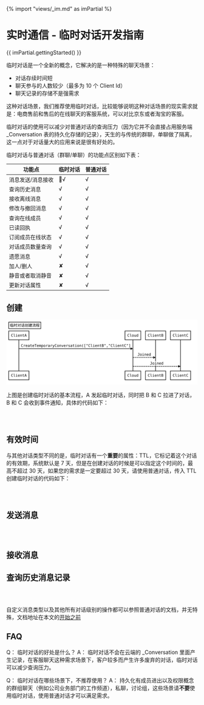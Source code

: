 {% import "views/_im.md" as imPartial %}

# 实时通信 - 临时对话开发指南

{{ imPartial.gettingStarted() }}

临时对话是一个全新的概念，它解决的是一种特殊的聊天场景：

- 对话存续时间短
- 聊天参与的人数较少（最多为 10 个 Client Id）
- 聊天记录的存储不是强需求

这种对话场景，我们推荐使用临时对话，比较能够说明这种对话场景的现实需求就是：电商售前和售后的在线聊天的客服系统，可以对比京东或者淘宝的客服。


临时对话的使用可以减少对普通对话的查询压力（因为它并不会直接占用服务端 _Conversation 表的持久化存储的记录），天生的与传统的群聊，单聊做了隔离，这一点对于对话量大的应用来说是很有好处的。


临时对话与普通对话（群聊/单聊）的功能点区别如下表：

功能点|临时对话|普通对话
--|--|--
消息发送/消息接收|√|√
查询历史消息|√|√
接收离线消息|√|√
修改与撤回消息|√|√
查询在线成员|√|√
已读回执|√|√
订阅成员在线状态|√|√
对话成员数量查询|√|√
遗愿消息|√|√
加人/删人|✘|√
静音或者取消静音|✘|√
更新对话属性|✘|√


## 创建

![create-team-conv-seq](images/create-team-conv-seq.svg)


上图是创建临时对话的基本流程，A 发起临时对话，同时把 B 和 C 拉进了对话，B 和 C 会收到事件通知，具体的代码如下：

```objc
```
```java
```
```js
```

## 有效时间

与其他对话类型不同的是，临时对话有一个**重要**的属性：TTL，它标记着这个对话的有效期，系统默认是 7 天，但是在创建对话的时候是可以指定这个时间的，最高不超过 30 天，如果您的需求是一定要超过 30 天，请使用普通对话，传入 TTL 创建临时对话的代码如下：


```objc
```
```java
```
```js
```

## 发送消息

```objc
```
```java
```
```js
```

## 接收消息

## 查询历史消息记录

```objc
```
```java
```
```js
```

自定义消息类型以及其他所有对话级别的操作都可以参照普通对话的文档，并无特殊，文档地址在本文的[开始之前](#开始之前)


## FAQ

Q： 临时对话的好处是什么？
A： 临时对话不会在云端的 _Conversation 里面产生记录，在客服聊天这种需求场景下，客户较多而产生许多废弃的对话，临时对话可以减少查询压力。

Q： 临时对话在哪些场景下，不推荐使用？
A： 持久化有成员进出以及权限概念的群组聊天（例如公司业务部门的工作频道），私聊，讨论组，这些场景请**不要**使用临时对话，使用普通对话才可以满足需求。


